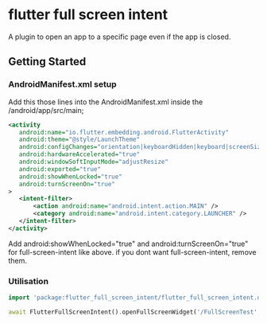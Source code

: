 # flutter full screen intent

A plugin to open an app to a specific page even if the app is closed.

## Getting Started

### AndroidManifest.xml setup
Add this those lines into the AndroidManifest.xml inside the /android/app/src/main;

 ```xml
<activity
    android:name="io.flutter.embedding.android.FlutterActivity"
    android:theme="@style/LaunchTheme"
    android:configChanges="orientation|keyboardHidden|keyboard|screenSize|smallestScreenSize|locale|layoutDirection|fontScale|screenLayout|density|uiMode"
    android:hardwareAccelerated="true"
    android:windowSoftInputMode="adjustResize"
    android:exported="true"
    android:showWhenLocked="true"
    android:turnScreenOn="true"
>
    <intent-filter>
        <action android:name="android.intent.action.MAIN" />
        <category android:name="android.intent.category.LAUNCHER" />
    </intent-filter>
</activity>
```

Add android:showWhenLocked="true" and android:turnScreenOn="true" for full-screen-intent like above. if you dont want full-screen-intent, remove them.

### Utilisation

```dart
import 'package:flutter_full_screen_intent/flutter_full_screen_intent.dart';

await FlutterFullScreenIntent().openFullScreenWidget('/FullScreenTest',{"arguments":"test"});
```
